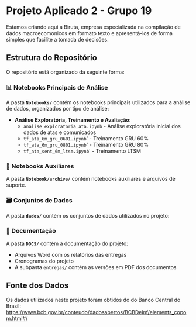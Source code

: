 # Projeto Aplicado 2 - Grupo 19

Estamos criando aqui a Biruta, empresa especializada na compilação de dados macroecomonicos em formato texto e apresentá-los de forma simples que facilite a tomada de decisões.

## Estrutura do Repositório

O repositório está organizado da seguinte forma:

### 📊 Notebooks Principais de Análise

A pasta **`Notebooks/`** contém os notebooks principais utilizados para a análise de dados, organizados por tipo de análise:

- **Análise Exploratória, Treinamento e Avaliação**:
  - `analise_exploratoria_ata.ipynb` - Análise exploratória inicial dos dados de atas e comunicados
  - `tf_ata_6m_gru_0601.ipynb`'      - Treinamento GRU 60%
  - `tf_ata_6m_gru_0801.ipynb`'      - Treinamento GRU 80%
  - `tf_ata_sent_6m_ltsm.ipynb`'     - Treinamento LTSM

### 📁 Notebooks Auxiliares

A pasta **`Notebook/archive/`** contém notebooks auxiliares e arquivos de suporte.



### 🗃️ Conjuntos de Dados

A pasta **`dados/`** contém os conjuntos de dados utilizados no projeto:


### 📑 Documentação

A pasta **`DOCS/`** contém a documentação do projeto:

- Arquivos Word com os relatórios das entregas
- Cronogramas do projeto
- A subpasta `entregas/` contém as versões em PDF dos documentos

## Fonte dos Dados

Os dados utilizados neste projeto foram obtidos do do Banco Central do Brasil:
https://www.bcb.gov.br/conteudo/dadosabertos/BCBDeinf/elements_copom.html#/
